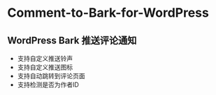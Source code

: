 # Comment-to-Bark-for-WordPress
## WordPress Bark 推送评论通知
* 支持自定义推送铃声
* 支持自定义推送图标
* 支持自动跳转到评论页面
* 支持检测是否为作者ID
